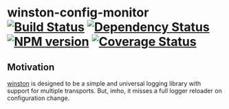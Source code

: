 # winston-config-monitor [![Build Status](https://travis-ci.org/binogure/winston-config-monitor.png?branch=master)](http://travis-ci.org/binogure/winston-config-monitor) [![Dependency Status](https://gemnasium.com/binogure/winston-config-monitor.png)](https://gemnasium.com/binogure/winston-config-monitor) [![NPM version](https://badge.fury.io/js/winston-config-monitor.png)](http://badge.fury.io/js/winston-config-monitor) [![Coverage Status](https://coveralls.io/repos/binogure/winston-config-monitor/badge.png)](https://coveralls.io/r/binogure/winston-config-monitor)

## Motivation
[winston](https://github.com/flatiron/winston) is designed to be a simple and universal logging library with support for multiple transports.
But, imho, it misses a full logger reloader on configuration change.
